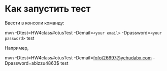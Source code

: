 # **Как запустить тест**
Ввести в консоли команду:

mvn -Dtest=HW4class#otusTest -Demail=`<your email>` -Dpassword=`<your password>` test

Например,

mvn -Dtest=HW4class#otusTest -Demail=fofot26697@yehudabx.com -Dpassword=abizzu4863$ test

